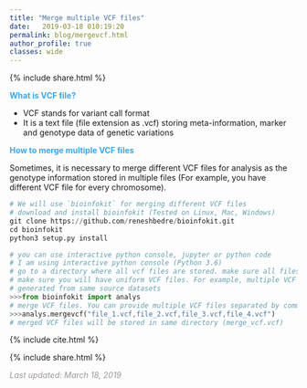 ```yaml
---
title: "Merge multiple VCF files"
date:   2019-03-18 010:19:20
permalink: blog/mergevcf.html
author_profile: true
classes: wide
---
```


<p>
{% include  share.html %}
</p>

**<span style="color:#33a8ff">What is VCF file?</span>**
- VCF stands for variant call format
- It is a text file (file extension as .vcf) storing meta-information, marker and genotype data of genetic variations

**<span style="color:#33a8ff">How to merge multiple VCF files </span>** 

Sometimes, it is necessary to merge different VCF files for analysis as the genotype information stored in multiple 
files (For example, you have different VCF file for every chromosome).


```python
# We will use `bioinfokit` for merging different VCF files
# download and install bioinfokit (Tested on Linux, Mac, Windows) 
git clone https://github.com/reneshbedre/bioinfokit.git
cd bioinfokit
python3 setup.py install
```

```python
# you can use interactive python console, jupyter or python code
# I am using interactive python console (Python 3.6)
# go to a directory where all vcf files are stored. make sure all files are uncompressed.
# make sure you will have uniform VCF files. For example, multiple VCF files 
# generated from same source datasets
>>>from bioinfokit import analys
# merge VCF files. You can provide multiple VCF files separated by comma.
>>>analys.mergevcf("file_1.vcf,file_2.vcf,file_3.vcf,file_4.vcf")
# merged VCF files will be stored in same directory (merge_vcf.vcf)
```


<p>
{% include  cite.html %}
</p>

<p>
{% include  share.html %}
</p>

<span style="color:#9e9696"><i> Last updated: March 18, 2019</i> </span>
